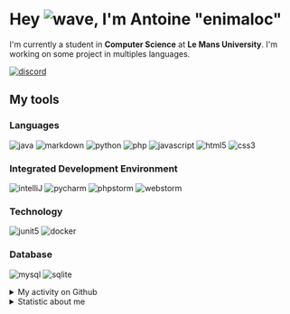 # Hey ![wave], I'm Antoine "enimaloc"

I'm currently a student in **Computer Science** at **Le Mans University**. I'm working on some project in multiples
languages.

[![discord]](https://discord.com/users/136200628509605888)
## My tools

### Languages
![java] ![markdown] ![python] ![php] ![javascript] ![html5] ![css3]

### Integrated Development Environment
![intelliJ] ![pycharm] ![phpstorm]  ![webstorm]

### Technology
![junit5] ![docker]

### Database
![mysql] ![sqlite]

<details>
<summary>My activity on Github</summary>

<!--RECENT_ACTIVITY:last_update-->
> Last Updated: 16/05 20:16 (Europe/Paris)
<!--RECENT_ACTIVITY:last_update_end-->
<!--RECENT_ACTIVITY:start-->
1. ![star] Starred [emcf/engshell](https://github.com/emcf/engshell)
2. ![prMerged] Merged PR [`#64`](https://github.com/tower-defense-L2/projet-L2/pull/64) in [tower-defense-L2/projet-L2](https://github.com/tower-defense-L2/projet-L2)
3. ![approved] Approved [`#53`](https://github.com/tower-defense-L2/projet-L2/pull/53#pullrequestreview-1372705846) in [tower-defense-L2/projet-L2](https://github.com/tower-defense-L2/projet-L2)
4. ![changesRequested] Request changes on [`#53`](https://github.com/tower-defense-L2/projet-L2/pull/53#pullrequestreview-1372684666) in [tower-defense-L2/projet-L2](https://github.com/tower-defense-L2/projet-L2)
5. ![approved] Approved [`#57`](https://github.com/tower-defense-L2/projet-L2/pull/57#pullrequestreview-1371039636) in [tower-defense-L2/projet-L2](https://github.com/tower-defense-L2/projet-L2)
6. ![approved] Approved [`#53`](https://github.com/tower-defense-L2/projet-L2/pull/53#pullrequestreview-1370985875) in [tower-defense-L2/projet-L2](https://github.com/tower-defense-L2/projet-L2)
7. ![changesRequested] Request changes on [`#57`](https://github.com/tower-defense-L2/projet-L2/pull/57#pullrequestreview-1370982624) in [tower-defense-L2/projet-L2](https://github.com/tower-defense-L2/projet-L2)
8. ![changesRequested] Request changes on [`#57`](https://github.com/tower-defense-L2/projet-L2/pull/57#pullrequestreview-1370982624) in [tower-defense-L2/projet-L2](https://github.com/tower-defense-L2/projet-L2)
9. ![changesRequested] Request changes on [`#55`](https://github.com/tower-defense-L2/projet-L2/pull/55#pullrequestreview-1370976443) in [tower-defense-L2/projet-L2](https://github.com/tower-defense-L2/projet-L2)
10. ![changesRequested] Request changes on [`#55`](https://github.com/tower-defense-L2/projet-L2/pull/55#pullrequestreview-1370976443) in [tower-defense-L2/projet-L2](https://github.com/tower-defense-L2/projet-L2)
<!--RECENT_ACTIVITY:end-->

</details>

<details>
<summary>Statistic about me</summary>

<p align="center">
<a href="https://wakatime.com/@enimaloc">
<img src="https://github-readme-stats.vercel.app/api/wakatime?username=enimaloc&theme=dark&hide_border=true&hide_title=true&layout=compact" alt="enimaloc's wakatime stats">
</a>
</p>

<!--START_SECTION:waka-->
![Code Time](http://img.shields.io/badge/Code%20Time-2%2C586%20hrs%2056%20mins-blue)

**🐱 My GitHub Data** 

> 📦 17.4 kB Used in GitHub's Storage 
 > 
> 🏆 147 Contributions in the Year 2023
 > 
> 🚫 Not Opted to Hire
 > 
> 📜 41 Public Repositories 
 > 
> 🔑 17 Private Repositories 
 > 

 Last Updated on 16/05/2023 12:32:10 UTC
<!--END_SECTION:waka-->

</details>

<!-- Icons -->
[wave]: https://cdn.jsdelivr.net/gh/Readme-Workflows/Readme-Icons@1.1.0/icons/gifs/wave.gif

<!-- Badges -->
[issueOpened]: https://cdn.jsdelivr.net/gh/Readme-Workflows/Readme-Icons@main/icons/octicons/IssueOpened.svg
[issueClosed]: https://cdn.jsdelivr.net/gh/Readme-Workflows/Readme-Icons@main/icons/octicons/IssueClosed.svg

[prOpened]: https://cdn.jsdelivr.net/gh/Readme-Workflows/Readme-Icons@main/icons/octicons/PullRequestOpened.svg
[prClosed]: https://cdn.jsdelivr.net/gh/Readme-Workflows/Readme-Icons@main/icons/octicons/PullRequestClosed.svg
[prMerged]: https://cdn.jsdelivr.net/gh/Readme-Workflows/Readme-Icons@main/icons/octicons/PullRequestMerged.svg

[comment]: https://cdn.jsdelivr.net/gh/Readme-Workflows/Readme-Icons@main/icons/octicons/Comment.svg

[changesRequested]: https://cdn.jsdelivr.net/gh/Readme-Workflows/Readme-Icons@main/icons/octicons/RequestedChanges.svg
[approved]: https://cdn.jsdelivr.net/gh/Readme-Workflows/Readme-Icons@main/icons/octicons/ApprovedChanges.svg

[repoCreated]: https://cdn.jsdelivr.net/gh/Readme-Workflows/Readme-Icons@main/icons/octicons/Repository.svg
[newRelease]: https://cdn.jsdelivr.net/gh/Readme-Workflows/Readme-Icons@main/icons/octicons/Release.svg
[star]: https://cdn.jsdelivr.net/gh/Readme-Workflows/Readme-Icons@main/icons/octicons/StarredRepository.svg
[wiki]: https://cdn.jsdelivr.net/gh/Readme-Workflows/Readme-Icons@main/icons/octicons/Wiki.svg
[fork]: https://cdn.jsdelivr.net/gh/Readme-Workflows/Readme-Icons@main/icons/octicons/ForkedRepository.svg
[people]: https://cdn.jsdelivr.net/gh/Readme-Workflows/Readme-Icons@main/icons/octicons/People.svg

<!-- Meta Badge -->
[junit5]: https://img.shields.io/badge/JUnit5-323330?style=for-the-badge&logo=junit5

<!--- https://github.com/alexandresanlim/Badges4-README.md-Profile#-group- -->
[discord]: https://img.shields.io/badge/Discord-323330?style=for-the-badge&logo=discord

<!--- https://github.com/alexandresanlim/Badges4-README.md-Profile#-languages- -->
[java]: https://img.shields.io/badge/Java-323330?style=for-the-badge&logo=java
[python]: https://img.shields.io/badge/Python-323330?style=for-the-badge&logo=python
[php]: https://img.shields.io/badge/PHP-323330?style=for-the-badge&logo=php
[javascript]: https://img.shields.io/badge/JavaScript-323330?style=for-the-badge&logo=javascript
[html5]: https://img.shields.io/badge/HTML5-323330?style=for-the-badge&logo=html5
[css3]: https://img.shields.io/badge/CSS3-323330?style=for-the-badge&logo=css3

<!--- https://github.com/alexandresanlim/Badges4-README.md-Profile#-database- -->
[mysql]: https://img.shields.io/badge/MySQL-323330?style=for-the-badge&logo=mysql
[sqlite]: https://img.shields.io/badge/SQLite-323330?style=for-the-badge&logo=sqlite

<!--- https://github.com/alexandresanlim/Badges4-README.md-Profile#-frameworks- -->
[markdown]: https://img.shields.io/badge/Markdown-323330?style=for-the-badge&logo=markdown
[docker]: https://img.shields.io/badge/Docker-323330?style=for-the-badge&logo=docker

<!--- https://github.com/alexandresanlim/Badges4-README.md-Profile#-ide- -->
[intelliJ]: https://img.shields.io/badge/IntelliJIDEA-323330.svg?style=for-the-badge&logo=intellij-idea
[pycharm]: https://img.shields.io/badge/PyCharm-323330.svg?&style=for-the-badge&logo=PyCharm
[phpstorm]: http://img.shields.io/badge/-PHPStorm-323330?style=for-the-badge&logo=phpstorm
[webstorm]: https://img.shields.io/badge/WebStorm-323330?style=for-the-badge&logo=WebStorm